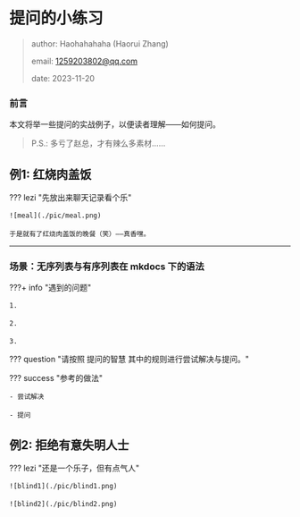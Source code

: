 # 提问的小练习

> author: Haohahahaha (Haorui Zhang)
>
> email: 1259203802@qq.com
>
> date: 2023-11-20

### 前言

本文将举一些提问的实战例子，以便读者理解——如何提问。

> P.S.: 多亏了赵总，才有辣么多素材……

## 例1: 红烧肉盖饭

??? lezi "先放出来聊天记录看个乐"

    ![meal](./pic/meal.png)

    于是就有了红烧肉盖饭的晚餐（笑）——真香嘿。

---

### 场景：无序列表与有序列表在 mkdocs 下的语法

???+ info "遇到的问题"
    
    1. 

	2. 

	3. 

??? question "请按照 提问的智慧 其中的规则进行尝试解决与提问。"

??? success "参考的做法"
    
	- 尝试解决

	- 提问


## 例2: 拒绝有意失明人士

??? lezi "还是一个乐子，但有点气人"
    
    ![blind1](./pic/blind1.png)

    ![blind2](./pic/blind2.png)


